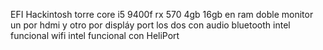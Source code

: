 EFI Hackintosh torre
core i5  9400f
rx 570 4gb
16gb en ram
doble monitor un por hdmi y otro por displáy port los dos con audio
bluetooth intel funcional
wifi intel funcional con HeliPort

